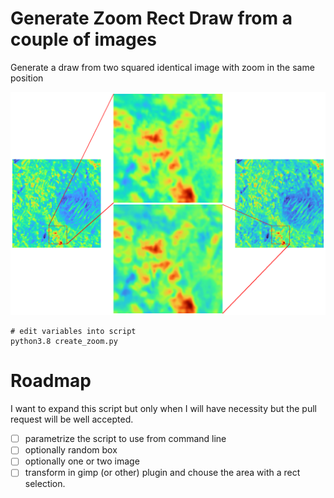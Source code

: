 # Generate Zoom Rect Draw from a couple of images
Generate a draw from two squared identical image with zoom in the same position

![](out.png)

```
# edit variables into script
python3.8 create_zoom.py
```

# Roadmap
I want to expand this script but only when I will have necessity but the pull request will be well accepted.

* [ ] parametrize the script to use from command line
* [ ] optionally random box
* [ ] optionally one or two image
* [ ] transform in gimp (or other) plugin and chouse the area with a rect selection.
